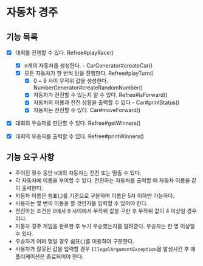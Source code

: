# 자동차 경주

## 기능 목록
- [X] 대회를 진행할 수 있다. Refree#playRace()
  - [X] n개의 자동차를 생성한다. - CarGenerator#createCar()
  - [X] 모든 자동차가 한 번씩 턴을 진행한다. Refree#playTurn()
    - [X] 0 ~ 9 사이 무작위 값을 생성한다. NumberGenerator#createRandomNumber()
    - [X] 자동차가 전진할 수 있는지 알 수 있다. Refree#isForward()
    - [X] 자동차의 이름과 전진 상황을 출력할 수 있다 - Car#printStatus()
    - [X] 자동차는 전진할 수 있다. Car#moveForward()
- [X] 대회의 우승자를 판단할 수 있다. Refree#getWinners()
- [X] 대회의 우승자를 출력할 수 있다. Refree#printWinners()


## 기능 요구 사항

- 주어진 횟수 동안 n대의 자동차는 전진 또는 멈출 수 있다.
- 각 자동차에 이름을 부여할 수 있다. 전진하는 자동차를 출력할 때 자동차 이름을 같이 출력한다.
- 자동차 이름은 쉼표(,)를 기준으로 구분하며 이름은 5자 이하만 가능하다.
- 사용자는 몇 번의 이동을 할 것인지를 입력할 수 있어야 한다.
- 전진하는 조건은 0에서 9 사이에서 무작위 값을 구한 후 무작위 값이 4 이상일 경우이다.
- 자동차 경주 게임을 완료한 후 누가 우승했는지를 알려준다. 우승자는 한 명 이상일 수 있다.
- 우승자가 여러 명일 경우 쉼표(,)를 이용하여 구분한다.
- 사용자가 잘못된 값을 입력할 경우 `IllegalArgumentException`을 발생시킨 후 애플리케이션은 종료되어야 한다.